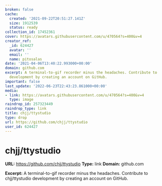 ```yaml
---
broken: false
cache:
  created: '2021-09-22T20:51:27.141Z'
  size: 1912539
  status: ready
collection_id: 17452361
cover: https://avatars.githubusercontent.com/u/470564?s=400&v=4
creator_ref:
  _id: 624427
  avatar: ''
  email: ''
  name: pitosalas
date: '2021-04-06T13:40:22.993000+00:00'
domain: github.com
excerpt: A terminal-to-gif recorder minus the headaches. Contribute to chjj/ttystudio
  development by creating an account on GitHub.
important: false
last_update: '2022-06-23T22:43:23.861000+00:00'
media:
- link: https://avatars.githubusercontent.com/u/470564?s=400&v=4
  type: image
raindrop_id: 257323449
raindrop_type: link
title: chjj/ttystudio
type: drop
url: https://github.com/chjj/ttystudio
user_id: 624427
---
```


# chjj/ttystudio

**URL:** https://github.com/chjj/ttystudio
**Type:** link
**Domain:** github.com

**Excerpt:** A terminal-to-gif recorder minus the headaches. Contribute to chjj/ttystudio development by creating an account on GitHub.
